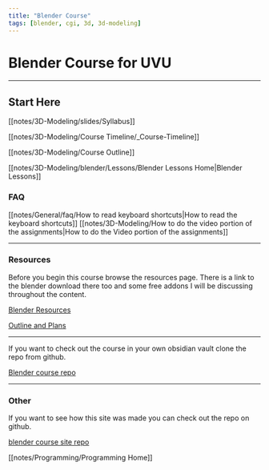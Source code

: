 ```yaml
---
title: "Blender Course"
tags: [blender, cgi, 3d, 3d-modeling]
---
```


# Blender Course for UVU



---
## Start Here
[[notes/3D-Modeling/slides/Syllabus]]


[[notes/3D-Modeling/Course Timeline/_Course-Timeline]]


[[notes/3D-Modeling/Course Outline]]


[[notes/3D-Modeling/blender/Lessons/Blender Lessons Home|Blender Lessons]]


### FAQ
[[notes/General/faq/How to read keyboard shortcuts|How to read the keyboard shortcuts]]
[[notes/3D-Modeling/How to do the video portion of the assignments|How to do the Video portion of the assignments]]



---
### Resources
Before you begin this course browse the resources page. There is a link to the blender download there too and some free addons I will be discussing throughout the content.

[Blender Resources](notes/3D-Modeling/blender/Resources/Blender%20Resources.md)


[Outline and Plans](blendercourse/coursevault/_index.md)

---

If you want to check out the course in your own obsidian vault clone the repo from github.



[Blender course repo](https://github.com/benshurts/blendercourse)




---
### Other

If you want to see how this site was made you can check out the repo on github.

[blender course site repo](https://github.com/benshurts/BlenderCourseSite)

[[notes/Programming/Programming Home]]
